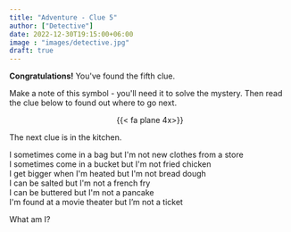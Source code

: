 ```yaml
---
title: "Adventure - Clue 5"
author: ["Detective"]
date: 2022-12-30T19:15:00+06:00
image : "images/detective.jpg"
draft: true
---
```


**Congratulations!**  You've found the fifth clue.

Make a note of this symbol - you'll need it to solve the mystery.  Then read the clue below to found out where to go next.

<div style="text-align: center">
{{< fa plane 4x>}}
</div>

The next clue is in the kitchen.  

I sometimes come in a bag but I'm not new clothes from a store  
I sometimes come in a bucket but I'm not fried chicken  
I get bigger when I'm heated but I'm not bread dough  
I can be salted but I'm not a french fry  
I can be buttered but I'm not a pancake  
I'm found at a movie theater but I’m not a ticket  

What am I?

